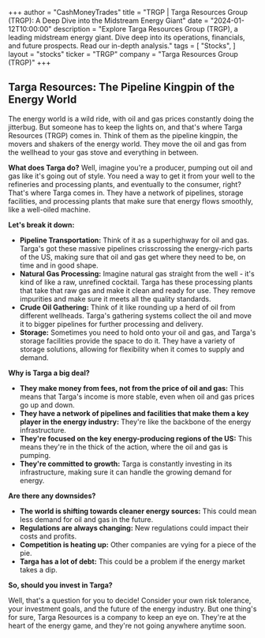 +++
author = "CashMoneyTrades"
title = "TRGP |  Targa Resources Group (TRGP): A Deep Dive into the Midstream Energy Giant"
date = "2024-01-12T10:00:00"
description = "Explore Targa Resources Group (TRGP), a leading midstream energy giant. Dive deep into its operations, financials, and future prospects. Read our in-depth analysis."
tags = [
"Stocks",
]
layout = "stocks"
ticker = "TRGP"
company = "Targa Resources Group (TRGP)"
+++
        


## Targa Resources: The Pipeline Kingpin of the Energy World

The energy world is a wild ride, with oil and gas prices constantly doing the jitterbug.  But someone has to keep the lights on, and that's where Targa Resources (TRGP) comes in.  Think of them as the pipeline kingpin, the movers and shakers of the energy world.  They move the oil and gas from the wellhead to your gas stove and everything in between. 

**What does Targa do?**  Well, imagine you're a producer, pumping out oil and gas like it's going out of style.  You need a way to get it from your well to the refineries and processing plants, and eventually to the consumer, right?  That's where Targa comes in.  They have a network of pipelines, storage facilities, and processing plants that make sure that energy flows smoothly, like a well-oiled machine. 

**Let's break it down:**

* **Pipeline Transportation:**  Think of it as a superhighway for oil and gas.  Targa's got these massive pipelines crisscrossing the energy-rich parts of the US, making sure that oil and gas get where they need to be, on time and in good shape.  
* **Natural Gas Processing:**  Imagine natural gas straight from the well - it's kind of like a raw, unrefined cocktail.  Targa has these processing plants that take that raw gas and make it clean and ready for use.  They remove impurities and make sure it meets all the quality standards.
* **Crude Oil Gathering:**  Think of it like rounding up a herd of oil from different wellheads.  Targa's gathering systems collect the oil and move it to bigger pipelines for further processing and delivery.  
* **Storage:**  Sometimes you need to hold onto your oil and gas, and Targa's storage facilities provide the space to do it.  They have a variety of storage solutions, allowing for flexibility when it comes to supply and demand.

**Why is Targa a big deal?**

* **They make money from fees, not from the price of oil and gas:** This means that Targa's income is more stable, even when oil and gas prices go up and down.
* **They have a network of pipelines and facilities that make them a key player in the energy industry:**  They're like the backbone of the energy infrastructure.
* **They're focused on the key energy-producing regions of the US:** This means they're in the thick of the action, where the oil and gas is pumping.
* **They're committed to growth:**  Targa is constantly investing in its infrastructure, making sure it can handle the growing demand for energy.

**Are there any downsides?**

* **The world is shifting towards cleaner energy sources:**  This could mean less demand for oil and gas in the future.
* **Regulations are always changing:**  New regulations could impact their costs and profits.
* **Competition is heating up:**  Other companies are vying for a piece of the pie.
* **Targa has a lot of debt:**  This could be a problem if the energy market takes a dip.

**So, should you invest in Targa?**

Well, that's a question for you to decide!  Consider your own risk tolerance, your investment goals, and the future of the energy industry.  But one thing's for sure, Targa Resources is a company to keep an eye on.  They're at the heart of the energy game, and they're not going anywhere anytime soon. 

        